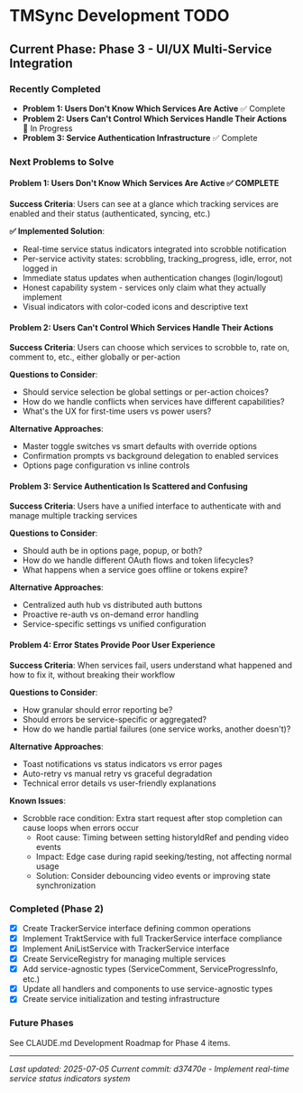 # TMSync Development TODO

## Current Phase: Phase 3 - UI/UX Multi-Service Integration

### Recently Completed
- **Problem 1: Users Don't Know Which Services Are Active** ✅ Complete
- **Problem 2: Users Can't Control Which Services Handle Their Actions** 🔄 In Progress
- **Problem 3: Service Authentication Infrastructure** ✅ Complete

### Next Problems to Solve

#### Problem 1: Users Don't Know Which Services Are Active ✅ COMPLETE
**Success Criteria**: Users can see at a glance which tracking services are enabled and their status (authenticated, syncing, etc.)

**✅ Implemented Solution**:
- Real-time service status indicators integrated into scrobble notification
- Per-service activity states: scrobbling, tracking_progress, idle, error, not logged in
- Immediate status updates when authentication changes (login/logout)
- Honest capability system - services only claim what they actually implement
- Visual indicators with color-coded icons and descriptive text

#### Problem 2: Users Can't Control Which Services Handle Their Actions
**Success Criteria**: Users can choose which services to scrobble to, rate on, comment to, etc., either globally or per-action

**Questions to Consider**:
- Should service selection be global settings or per-action choices?
- How do we handle conflicts when services have different capabilities?
- What's the UX for first-time users vs power users?

**Alternative Approaches**:
- Master toggle switches vs smart defaults with override options
- Confirmation prompts vs background delegation to enabled services
- Options page configuration vs inline controls

#### Problem 3: Service Authentication Is Scattered and Confusing
**Success Criteria**: Users have a unified interface to authenticate with and manage multiple tracking services

**Questions to Consider**:
- Should auth be in options page, popup, or both?
- How do we handle different OAuth flows and token lifecycles?
- What happens when a service goes offline or tokens expire?

**Alternative Approaches**:
- Centralized auth hub vs distributed auth buttons
- Proactive re-auth vs on-demand error handling
- Service-specific settings vs unified configuration

#### Problem 4: Error States Provide Poor User Experience
**Success Criteria**: When services fail, users understand what happened and how to fix it, without breaking their workflow

**Questions to Consider**:
- How granular should error reporting be?
- Should errors be service-specific or aggregated?
- How do we handle partial failures (one service works, another doesn't)?

**Alternative Approaches**:
- Toast notifications vs status indicators vs error pages
- Auto-retry vs manual retry vs graceful degradation
- Technical error details vs user-friendly explanations

**Known Issues**:

- Scrobble race condition: Extra start request after stop completion can cause loops when errors occur
  - Root cause: Timing between setting historyIdRef and pending video events
  - Impact: Edge case during rapid seeking/testing, not affecting normal usage
  - Solution: Consider debouncing video events or improving state synchronization

### Completed (Phase 2)

- [x] Create TrackerService interface defining common operations
- [x] Implement TraktService with full TrackerService interface compliance
- [x] Implement AniListService with TrackerService interface
- [x] Create ServiceRegistry for managing multiple services
- [x] Add service-agnostic types (ServiceComment, ServiceProgressInfo, etc.)
- [x] Update all handlers and components to use service-agnostic types
- [x] Create service initialization and testing infrastructure

### Future Phases

See CLAUDE.md Development Roadmap for Phase 4 items.

---
*Last updated: 2025-07-05*
*Current commit: d37470e - Implement real-time service status indicators system*
